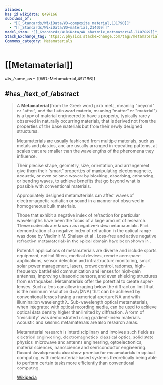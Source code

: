 ```yaml
---
aliases:
has_id_wikidata: Q497166
subclass_of:
  - "[[_Standards/WikiData/WD~composite_material,181790]]"
  - "[[_Standards/WikiData/WD~material,214609]]"
model_item: "[[_Standards/WikiData/WD~photonic_metamaterial,7187869]]"
Stack_Exchange_tag: https://physics.stackexchange.com/tags/metamaterials
Commons_category: Metamaterials
---
```


# [[Metamaterial]] 

#is_/same_as :: [[WD~Metamaterial,497166]] 

## #has_/text_of_/abstract 

> A **Metamaterial** (from the Greek word μετά meta, meaning "beyond" or "after", 
> and the Latin word materia, meaning "matter" or "material") 
> is a type of material engineered to have a property, 
> typically rarely observed in naturally occurring materials, 
> that is derived not from the properties of the base materials 
> but from their newly designed structures. 
> 
> Metamaterials are usually fashioned from multiple materials, such as metals and plastics, 
> and are usually arranged in repeating patterns, 
> at scales that are smaller than the wavelengths of the phenomena they influence. 
> 
> Their precise shape, geometry, size, orientation, and arrangement give them their 
> "smart" properties of manipulating electromagnetic, acoustic, or even seismic waves: 
> by blocking, absorbing, enhancing, or bending waves, to achieve benefits that go beyond what is possible with conventional materials.
>
> Appropriately designed metamaterials can affect waves of electromagnetic radiation or sound 
> in a manner not observed in homogeneous bulk materials. 
> 
> Those that exhibit a negative index of refraction for particular wavelengths have been the focus of a large amount of research. 
> These materials are known as negative-index metamaterials. 
> First demonstration of a negative index of refraction in the optical range was done by Vladimir M. Shalaev et al . 
> Loss-free and active negative refraction metamaterials in the opical domain have been shown in .
>
> Potential applications of metamaterials are diverse and include sports equipment, optical filters, medical devices, remote aerospace applications, sensor detection and infrastructure monitoring, smart solar power management, lasers, crowd control, radomes, high-frequency battlefield communication and lenses for high-gain antennas, improving ultrasonic sensors, and even shielding structures from earthquakes. Metamaterials offer the potential to create super-lenses.  Such a lens can allow imaging below the diffraction limit that is the minimum resolution d=λ/(2NA) that can be achieved by conventional lenses having a numerical aperture NA and with illumination wavelength λ. Sub-wavelength optical metamaterials, when integrated with optical recording media, can be used to achieve optical data density higher than limited by diffraction.  A form of 'invisibility' was demonstrated using gradient-index materials. Acoustic and seismic metamaterials are also research areas.
>
> Metamaterial research is interdisciplinary and involves such fields as electrical engineering, electromagnetics, classical optics, solid state physics, microwave and antenna engineering, optoelectronics, material sciences, nanoscience and semiconductor engineering. Recent developments also show promise for metamaterials in optical computing, with metamaterial-based systems theoretically being able to perform certain tasks more efficiently than conventional computing.
>
> [Wikipedia](https://en.wikipedia.org/wiki/Metamaterial) 

